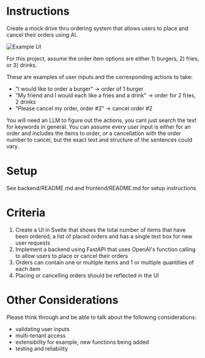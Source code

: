 # Instructions

Create a mock drive thru ordering system that allows users to place and cancel their orders using AI.

![Example UI](./image.png)

For this project, assume the order item options are either 1) burgers, 2) fries, or 3) drinks. 

These are examples of user inputs and the corresponding actions to take:
* "I would like to order a burger" -> order of 1 burger
* "My friend and I would each like a fries and a drink" -> order for 2 fries, 2 drinks
* "Please cancel my order, order #2" -> cancel order #2

You will need an LLM to figure out the actions, you cant just search the text for keywords in general. You can assume every user input is either for an order and includes the items to order, or a cancellation with the order number to cancel, but the exact text and structure of the sentences could vary.

# Setup

See backend/README.md and frontend/README.md for setup instructions

# Criteria

1. Create a UI in Svelte that shows the total number of items that have been ordered, a list of placed orders and has a single text box for new user requests
2. Implement a backend using FastAPI that uses OpenAI's function calling to allow users to place or cancel their orders
3. Orders can contain one or multiple items and 1 or multiple quantities of each item
4. Placing or cancelling orders should be reflected in the UI

# Other Considerations

Please think through and be able to talk about the following considerations:

* validating user inputs
* multi-tenant access
* extensibility for example, new functions being added
* testing and reliability
